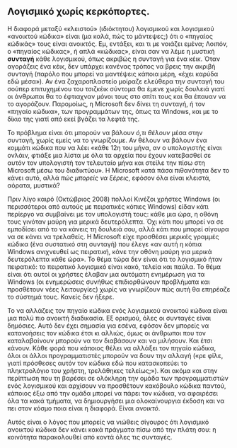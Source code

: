 <?php require("../../entete.php");?> <?php require("../../base.php");?> <?php require("../../fonctions.php");?>

<div id="corps">

<h2>Λογισμικό χωρίς κερκόπορτες.</h2>

<p>Η διαφορά μεταξύ «κλειστού» (ιδιόκτητου) λογισμικού και λογισμικού «ανοικτού κώδικα»  είναι (μα καλά, πώς το μάντεψες;) ότι ο «πηγαίος κώδικάς» τους είναι ανοικτός. Εμ, εντάξει, και τι με νοιάζει εμένα; Λοιπόν, ο «πηγαίος κώδικας», ή απλά «κώδικας», είναι σαν να λέμε η μυστική <b>συνταγή</b> κάθε λογισμικού, όπως ακριβώς η συνταγή για ένα κέικ. Όταν αγοράζεις ένα κέικ, δεν υπάρχει κανένας τρόπος να βρεις την ακριβή συνταγή (παρόλο που μπορεί να μαντέψεις κάποια μέρη, «έχει καρύδα εδώ μέσα»). Αν ένα ζαχαροπλαστείο μοίραζε ελεύθερα την συνταγή του σούπερ επιτυχημένου του τσιζκέικ σύντομα θα έμενε χωρίς δουλειά γιατί οι άνθρωποι θα το έφτιαχναν μόνοι τους στο σπίτι τους και θα έπαυαν να το αγοράζουν. Παρομοίως, η Microsoft δεν δίνει τη συνταγή, ή τον «πηγαίο κώδικα», των προγραμμάτων της, όπως τα Windows, και με το δίκιο της γιατί από εκεί βγάζει τα λεφτά της.</p>

<p>Το πρόβλημα είναι ότι μπορούν να βάλουν <i>ό,τι θέλουν</i> μέσα στην συνταγή, χωρίς εμείς να το γνωρίζουμε. Αν θέλουν να βάλουν ένα κομμάτι κώδικα που να λέει «κάθε 12η του μήνα, αν ο υπολογιστής είναι ονλάιν, φτιάξε μια λίστα με όλα τα αρχεία που έχουν κατεβασθεί σε αυτόν τον υπολογιστή τον τελευταίο μήνα και στείλε την πίσω στη Microsoft μέσω του διαδικτύου».  Η Microsoft κατά πάσα πιθανότητα δεν το κάνει αυτό, αλλά <i>πώς μπορείς να ξέρεις</i>, εφόσον όλα είναι κλειστά, αόρατα, μυστικά?</p>

<p>Πριν λίγο καιρό (Οκτώβριος 2008) πολλοί Κινέζοι χρήστες Windows (οι περισσότεροι από αυτούς με πειρατικές κόπιες Windows) είδαν κάτι περίεργο να συμβαίνει με τον υπολογιστή τους: κάθε μια ώρα, η οθόνη τους γινόταν μαύρη για μερικά δευτερόλεπτα. Όχι κάτι που μπορεί να σε εμποδίσει από το να κάνεις τη δουλειά σου, αλλά κάτι που μπορεί σίγουρα να σε κάνει να τρελαθείς. Η Microsoft είχε προσθέσει μερικές γραμμές κώδικα (ένα συστατικό στη συνταγή) που έλεγε «αν αυτή η κόπια Windows ανιχνευθεί ως πειρατική, κάνε την οθόνη μαύρη για μερικά δευτερόλεπτα κάθε ώρα». Το θέμα τώρα δεν είναι ότι το λογισμικό ήταν πειρατικό: το πειρατικό λογισμικό είναι κακό, τελεία και παύλα. Το θέμα είναι ότι αυτοί οι χρήστες έλαβαν μια αυτόματη ενημέρωση για τα Windows (οι ενημερώσεις συνήθως επιδιορθώνουν προβλήματα και προσθέτουν νέες λειτουργίες) χωρίς να γνωρίζουν πώς αυτή θα επηρέαζε το σύστημά τους. Κανείς δεν ήξερε.</p>

<p>Το να αλλάζεις τον πηγαίο κώδικα ενός λογισμικού ανοικτού κώδικα είναι μια πολύ πιο ανοικτή διαδικασία. Εξ ορισμού, όλες οι συνταγές είναι δημόσιες. Αυτό δεν έχει σημασία για εσένα, εφόσον δεν μπορείς να κατανοήσεις τον κώδικα έτσι κι αλλιώς, όμως οι άνθρωποι που τον καταλαβαίνουν μπορούν να τον διαβάσουν και να μιλήσουν. Και έτσι κάνουν. Κάθε φορά που κάποιος θέλει να αλλάξει τον πηγαίο κώδικα, όλοι οι άλλοι προγραμματιστές μπορούν να δουν την αλλαγή («ρε φίλε, γιατί πρόσθεσες αυτόν τον κώδικα εδώ που κατασκοπεύει το πληκτρολόγιο του χρήστη, τρελάθηκες τελείως;»). Και ακόμα και στην περίπτωση που τη βαρέσει σε ολόκληρη την ομάδα των προγραμματιστών ενός λογισμικού και αρχίσουν να προσθέτουν κακόβουλο κώδικα παντού, κάποιος έξω από την ομάδα μπορεί να πάρει τον κώδικα, να αφαιρέσει όλα τα κακά τμήματα, να δημιουργήσει μια ολοκαίνουργια έκδοση και να πει στον κόσμο ποια είναι η διαφορά. Είναι <i>ανοικτό</i>.</p>

<p>Αυτός είναι ο λόγος που μπορείς να νιώθεις σίγουρος ότι λογισμικό ανοικτού κώδικα δεν κάνει κακά πράγματα πίσω από την πλάτη σου: η κοινότητα παρακολουθεί από κοντά όλες τις συνταγές.</p>

</div>


